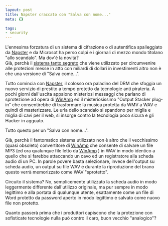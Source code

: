 ```yaml
--- 
layout: post
title: Napster craccato con "Salva con nome..."
meta: {}

tags: 
- security
---
```

 L'ennesima forzatura di un sistema di cifrazione o di autentifica spalleggiato da <a href="http://www.napster.com/">Napster</a> e da Microsot ha perso colpi e i giornali di mezzo mondo titolano "allo scandalo". Ma dov'è la novità?  
Già, perchè il <a href="http://www.stuff.co.nz/stuff/0,2106,3189925a28,00.html">sistema tanto segreto</a> che viene utilizzato per circumvenire alle protezioni messe in atto con miliardi di dollari in investimenti altro non è che una versione di "Salva come...".  
  
Tutto comincia con <a href="http://www.napster.com/">Napster</a>, il colosso ora paladino del DRM che sfoggia un nuovo servizio di prestito a tempo protetto da tecnologie anti pirateria. A pochi giorni dall'uscita appaiono misteriosi messaggi che parlano di sprotezione ad opera di <a href="http://www.winamp.com/">WinAmp</a> ed il misteriosissimo "Output Stacker plug-in" che consentirebbe di trasformare la musica protetta da WMV a WAV e quindi di masterizzare. Le urla dello scandalo si spandono per miglia e miglia di cavi per il web, si insorge contro la tecnologia poco sicura e gli Hacker in agguato.  
  
Tutto questo per un "Salva con nome...".  
  
Già, perchè il fantomatico sistema utilizzato non è altro che il vecchissimo (quasi obsoleto) convertitore di <a href="http://www.winamp.com/">WinAmp</a> che consente di salvare un file MP3 (ed ora qualunque file letto da <a href="http://www.winamp.com/">WinAmp</a> ) in WAV in modo identico a quello che si farebbe attaccando un cavo ed un registratore alla scheda audio di un PC. In parole povere basta selezionare, invece dell'output su scheda audio, un output su file WAV e durante la riproduzione del brano questo verrà memorizzato come WAV "sprotetto".  
  
Circuito il sistema? No, semplicemente utilizzato la scheda audio in modo leggermente differente dall'utilizzo originale, ma pur sempre in modo legittimo e alla portata di qualunque utente, esattamente come un file di Word protetto da password aperto in modo legittimo e salvato come nuovo file non protetto.  
  
Quanto passerà prima che i produttori capiscono che la protezione con sofisticate tecnologie nulla può contro il caro, buon vecchio "analogico"?<div style="clear:both; padding-bottom: 0.25em;"></div> 
